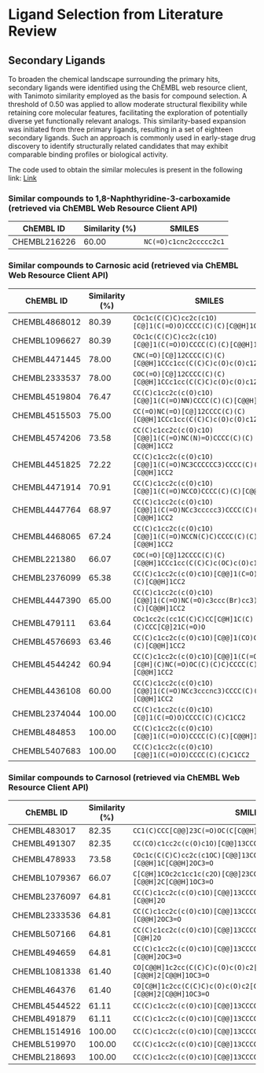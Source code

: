 # Ligand Selection from Literature Review 

## Secondary Ligands 

To broaden the chemical landscape surrounding the primary hits, secondary ligands were identified using the ChEMBL web resource client, with Tanimoto similarity employed as the basis for compound selection. A threshold of 0.50 was applied to allow moderate structural flexibility while retaining core molecular features, facilitating the exploration of potentially diverse yet functionally relevant analogs. This similarity-based expansion was initiated from three primary ligands, resulting in a set of eighteen secondary ligands. Such an approach is commonly used in early-stage drug discovery to identify structurally related candidates that may exhibit comparable binding profiles or biological activity.

The code used to obtain the similar molecules is present in the following link: [Link](Code/ligand_selection/ligand_selection.ipynb) 

### Similar compounds to 1,8-Naphthyridine-3-carboxamide (retrieved via ChEMBL Web Resource Client API)

| **ChEMBL ID** | **Similarity (%)** | **SMILES**             |
| ------------- | ------------------ | ---------------------- |
| CHEMBL216226  | 60.00              | `NC(=O)c1cnc2ccccc2c1` |

### Similar compounds to Carnosic acid (retrieved via ChEMBL Web Resource Client API)

| **ChEMBL ID** | **Similarity (%)** | **SMILES**                                                                           |
| ------------- | ------------------ | ------------------------------------------------------------------------------------ |
| CHEMBL4868012 | 80.39              | `COc1c(C(C)C)cc2c(c1O)[C@]1(C(=O)O)CCCC(C)(C)[C@@H]1CC2`                             |
| CHEMBL1096627 | 80.39              | `COc1c(C(C)C)cc2c(c1O)[C@@]1(C(=O)O)CCCC(C)(C)[C@@H]1CC2`                            |
| CHEMBL4471445 | 78.00              | `CNC(=O)[C@]12CCCC(C)(C)[C@@H]1CCc1cc(C(C)C)c(O)c(O)c12`                             |
| CHEMBL2333537 | 78.00              | `COC(=O)[C@]12CCCC(C)(C)[C@@H]1CCc1cc(C(C)C)c(O)c(O)c12`                             |
| CHEMBL4519804 | 76.47              | `CC(C)c1cc2c(c(O)c1O)[C@@]1(C(=O)NN)CCCC(C)(C)[C@@H]1CC2`                            |
| CHEMBL4515503 | 75.00              | `CC(=O)NC(=O)[C@]12CCCC(C)(C)[C@@H]1CCc1cc(C(C)C)c(O)c(O)c12`                        |
| CHEMBL4574206 | 73.58              | `CC(C)c1cc2c(c(O)c1O)[C@@]1(C(=O)NC(N)=O)CCCC(C)(C)[C@@H]1CC2`                       |
| CHEMBL4451825 | 72.22              | `CC(C)c1cc2c(c(O)c1O)[C@@]1(C(=O)NC3CCCCCC3)CCCC(C)(C)[C@@H]1CC2`                    |
| CHEMBL4471914 | 70.91              | `CC(C)c1cc2c(c(O)c1O)[C@@]1(C(=O)NCCO)CCCC(C)(C)[C@@H]1CC2`                          |
| CHEMBL4447764 | 68.97              | `CC(C)c1cc2c(c(O)c1O)[C@@]1(C(=O)NCc3ccccc3)CCCC(C)(C)[C@@H]1CC2`                    |
| CHEMBL4468065 | 67.24              | `CC(C)c1cc2c(c(O)c1O)[C@@]1(C(=O)NCCN(C)C)CCCC(C)(C)[C@@H]1CC2`                      |
| CHEMBL221380  | 66.07              | `COC(=O)[C@]12CCCC(C)(C)[C@@H]1CCc1cc(C(C)C)c(OC)c(O)c12`                            |
| CHEMBL2376099 | 65.38              | `CC(C)c1cc2c(c(O)c1O)[C@@]1(C=O)CCCC(C)(C)[C@@H]1CC2`                                |
| CHEMBL4447390 | 65.00              | `CC(C)c1cc2c(c(O)c1O)[C@@]1(C(=O)NC(=O)c3ccc(Br)cc3)CCCC(C)(C)[C@@H]1CC2`            |
| CHEMBL479111  | 63.64              | `COc1cc2c(cc1C(C)C)CC[C@H]1C(C)(C)CCC[C@]21C(=O)O`                                   |
| CHEMBL4576693 | 63.46              | `CC(C)c1cc2c(c(O)c1O)[C@@]1(CO)CCCC(C)(C)[C@@H]1CC2`                                 |
| CHEMBL4544242 | 60.94              | `CC(C)c1cc2c(c(O)c1O)[C@@]1(C(=O)NC(=O)[C@H](C)NC(=O)OC(C)(C)C)CCCC(C)(C)[C@@H]1CC2` |
| CHEMBL4436108 | 60.00              | `CC(C)c1cc2c(c(O)c1O)[C@@]1(C(=O)NCc3cccnc3)CCCC(C)(C)[C@@H]1CC2`                    |
| CHEMBL2374044 | 100.00             | `CC(C)c1cc2c(c(O)c1O)[C@]1(C(=O)O)CCCC(C)(C)C1CC2`                                   |
| CHEMBL484853  | 100.00             | `CC(C)c1cc2c(c(O)c1O)[C@@]1(C(=O)O)CCCC(C)(C)[C@@H]1CC2`                             |
| CHEMBL5407683 | 100.00             | `CC(C)c1cc2c(c(O)c1O)[C@@]1(C(=O)O)CCCC(C)(C)C1CC2`                                  |

### Similar compounds to Carnosol (retrieved via ChEMBL Web Resource Client API)

| **ChEMBL ID** | **Similarity (%)** | **SMILES**                                                           |
| ------------- | ------------------ | -------------------------------------------------------------------- |
| CHEMBL483017  | 82.35              | `CC1(C)CCC[C@@]23C(=O)OC(C[C@@H]12)c1cc(C(CO)CO)c(O)c(O)c13`         |
| CHEMBL491307  | 82.35              | `CC(CO)c1cc2c(c(O)c1O)[C@@]13CCCC(C)(C)[C@@H]1C[C@@H]2OC3=O`         |
| CHEMBL478933  | 73.58              | `COc1c(C(C)C)cc2c(c1OC)[C@@]13CCCC(C)(C)[C@@H]1C[C@@H]2OC3=O`        |
| CHEMBL1079367 | 66.07              | `C[C@H]1COc2c1cc1c(c2O)[C@@]23CCCC(C)(C)[C@@H]2C[C@@H]1OC3=O`        |
| CHEMBL2376097 | 64.81              | `CC(C)c1cc2c(c(O)c1O)[C@@]13CCCC(C)(C)[C@@H]1[C@H](OC3=O)[C@@H]2O`   |
| CHEMBL2333536 | 64.81              | `CC(C)c1cc2c(c(O)c1O)[C@@]13CCCC(C)(C)[C@@H]1[C@H](O)[C@@H]2OC3=O`   |
| CHEMBL507166  | 64.81              | `CC(C)c1cc2c(c(O)c1O)[C@@]13CCCC(C)(C)[C@@H]1[C@H](OC3=O)[C@H]2O`    |
| CHEMBL494659  | 64.81              | `CC(C)c1cc2c(c(O)c1O)[C@@]13CCCC(C)(C)[C@@H]1[C@@H](O)[C@@H]2OC3=O`  |
| CHEMBL1081338 | 61.40              | `CO[C@@H]1c2cc(C(C)C)c(O)c(O)c2[C@@]23CCCC(C)(C)[C@@H]2[C@@H]1OC3=O` |
| CHEMBL464376  | 61.40              | `CO[C@H]1c2cc(C(C)C)c(O)c(O)c2[C@@]23CCCC(C)(C)[C@@H]2[C@@H]1OC3=O`  |
| CHEMBL4544522 | 61.11              | `CC(C)c1cc2c(c(O)c1O)[C@@]13CCCC(C)(C)[C@@H]1CC2OC3`                 |
| CHEMBL491879  | 61.11              | `CC(C)c1cc2c(c(O)c1O)[C@@]13CCCC(C)(C)[C@@H]1C[C@@H]2OC3`            |
| CHEMBL1514916 | 100.00             | `CC(C)c1cc2c(c(O)c1O)[C@@]13CCCC(C)(C)C1CC2OC3=O`                    |
| CHEMBL519970  | 100.00             | `CC(C)c1cc2c(c(O)c1O)[C@@]13CCCC(C)(C)[C@@H]1CC2OC3=O`               |
| CHEMBL218693  | 100.00             | `CC(C)c1cc2c(c(O)c1O)[C@@]13CCCC(C)(C)[C@@H]1C[C@@H]2OC3=O`          |
